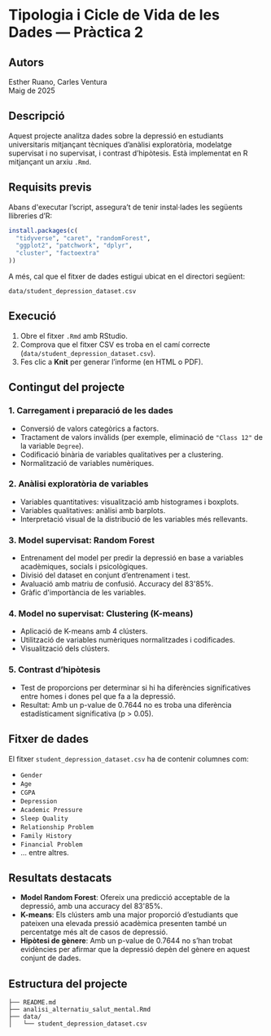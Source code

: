 # Tipologia i Cicle de Vida de les Dades — Pràctica 2

## Autors
Esther Ruano, Carles Ventura  
Maig de 2025

## Descripció

Aquest projecte analitza dades sobre la depressió en estudiants universitaris mitjançant tècniques d’anàlisi exploratòria, modelatge supervisat i no supervisat, i contrast d’hipòtesis. Està implementat en R mitjançant un arxiu `.Rmd`.

## Requisits previs

Abans d'executar l’script, assegura’t de tenir instal·lades les següents llibreries d’R:

```r
install.packages(c(
  "tidyverse", "caret", "randomForest",
  "ggplot2", "patchwork", "dplyr",
  "cluster", "factoextra"
))
```

A més, cal que el fitxer de dades estigui ubicat en el directori següent:

```
data/student_depression_dataset.csv
```

## Execució

1. Obre el fitxer `.Rmd` amb RStudio.
2. Comprova que el fitxer CSV es troba en el camí correcte (`data/student_depression_dataset.csv`).
3. Fes clic a **Knit** per generar l’informe (en HTML o PDF).

## Contingut del projecte

### 1. Carregament i preparació de les dades

- Conversió de valors categòrics a factors.
- Tractament de valors invàlids (per exemple, eliminació de `"Class 12"` de la variable `Degree`).
- Codificació binària de variables qualitatives per a clustering.
- Normalització de variables numèriques.

### 2. Anàlisi exploratòria de variables

- Variables quantitatives: visualització amb histogrames i boxplots.
- Variables qualitatives: anàlisi amb barplots.
- Interpretació visual de la distribució de les variables més rellevants.

### 3. Model supervisat: Random Forest

- Entrenament del model per predir la depressió en base a variables acadèmiques, socials i psicològiques.
- Divisió del dataset en conjunt d’entrenament i test.
- Avaluació amb matriu de confusió. Accuracy del 83'85%.
- Gràfic d'importància de les variables.

### 4. Model no supervisat: Clustering (K-means)

- Aplicació de K-means amb 4 clústers.
- Utilització de variables numèriques normalitzades i codificades.
- Visualització dels clústers.

### 5. Contrast d’hipòtesis

- Test de proporcions per determinar si hi ha diferències significatives entre homes i dones pel que fa a la depressió.
- Resultat: Amb un p-value de 0.7644 no es troba una diferència estadísticament significativa (p > 0.05).

## Fitxer de dades

El fitxer `student_depression_dataset.csv` ha de contenir columnes com:

- `Gender`
- `Age`
- `CGPA`
- `Depression`
- `Academic Pressure`
- `Sleep Quality`
- `Relationship Problem`
- `Family History`
- `Financial Problem`
- ... entre altres.

## Resultats destacats

- **Model Random Forest**: Ofereix una predicció acceptable de la depressió, amb una accuracy del 83'85%.
- **K-means**:  Els clústers amb una major proporció d’estudiants que pateixen una elevada pressió acadèmica presenten també un percentatge més alt de casos de depressió.
- **Hipòtesi de gènere**: Amb un p-value de 0.7644 no s’han trobat evidències per afirmar que la depressió depèn del gènere en aquest conjunt de dades.

## Estructura del projecte

```
├── README.md
├── analisi_alternatiu_salut_mental.Rmd
├── data/
│   └── student_depression_dataset.csv
```
